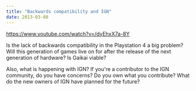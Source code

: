 ```yaml
---
title: "Backwards compatibility and IGN"
date: 2013-03-08
---
```


https://www.youtube.com/watch?v=/dyEhxX7a-8Y

Is the lack of backwards compatibility in the Playstation 4 a big problem? Will this generation of games live on for after the release of the next generation of hardware? Is Gaikai viable?

Also, what is happening with IGN? If you're a contributor to the IGN community, do you have concerns? Do you own what you contribute? What do the new owners of IGN have planned for the future?
